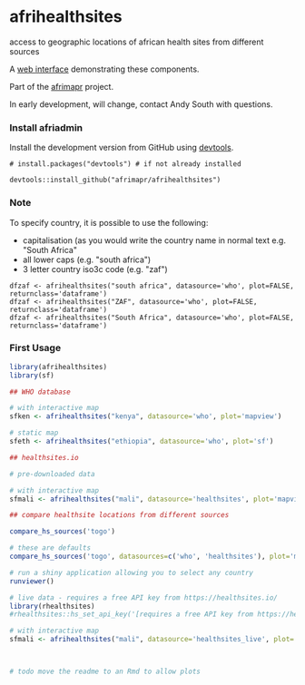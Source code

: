 # afrihealthsites
access to geographic locations of african health sites from different sources

A [web interface](https://andysouth.shinyapps.io/healthsites_viewer/) demonstrating these components.

Part of the [afrimapr](https://afrimapr.github.io/afrimapr.website/) project.

In early development, will change, contact Andy South with questions.


### Install afriadmin

Install the development version from GitHub using [devtools](https://github.com/hadley/devtools).

    # install.packages("devtools") # if not already installed
    
    devtools::install_github("afrimapr/afrihealthsites")
    
### Note

To specify country, it is possible to use the following:

- capitalisation (as you would write the country name in normal text e.g. "South Africa"
- all lower caps (e.g. "south africa")
- 3 letter country iso3c code (e.g. "zaf")

```
dfzaf <- afrihealthsites("south africa", datasource='who', plot=FALSE, returnclass='dataframe')
dfzaf <- afrihealthsites("ZAF", datasource='who', plot=FALSE, returnclass='dataframe')
dfzaf <- afrihealthsites("South Africa", datasource='who', plot=FALSE, returnclass='dataframe')

```

### First Usage

``` r
library(afrihealthsites)
library(sf)

## WHO database 

# with interactive map
sfken <- afrihealthsites("kenya", datasource='who', plot='mapview')

# static map
sfeth <- afrihealthsites("ethiopia", datasource='who', plot='sf')

## healthsites.io

# pre-downloaded data

# with interactive map
sfmali <- afrihealthsites("mali", datasource='healthsites', plot='mapview')

## compare healthsite locations from different sources

compare_hs_sources('togo')

# these are defaults
compare_hs_sources('togo', datasources=c('who', 'healthsites'), plot='mapview'))

# run a shiny application allowing you to select any country
runviewer()

# live data - requires a free API key from https://healthsites.io/
library(rhealthsites)
#rhealthsites::hs_set_api_key('[requires a free API key from https://healthsites.io/]')

# with interactive map
sfmali <- afrihealthsites("mali", datasource='healthsites_live', plot='mapview')



# todo move the readme to an Rmd to allow plots

```
